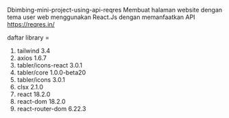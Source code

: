 Dbimbing-mini-project-using-api-reqres Membuat halaman website dengan tema user web menggunakan React.Js dengan memanfaatkan API https://reqres.in/

daftar library =

1. tailwind 3.4
2. axios 1.6.7
3. tabler/icons-react 3.0.1
4. tabler/core 1.0.0-beta20
5. tabler/icons 3.0.1
6. clsx 2.1.0
7. react 18.2.0
8. react-dom 18.2.0
9. react-router-dom 6.22.3
